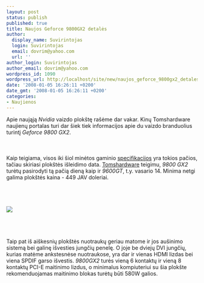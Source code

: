 ```yaml
---
layout: post
status: publish
published: true
title: Naujos Geforce 9800GX2 detalės
author:
  display_name: Suvirintojas
  login: Suvirintojas
  email: dovrim@yahoo.com
  url: ''
author_login: Suvirintojas
author_email: dovrim@yahoo.com
wordpress_id: 1090
wordpress_url: http://localhost/site/new/naujos_geforce_9800gx2_detales/
date: '2008-01-05 16:26:11 +0200'
date_gmt: '2008-01-05 16:26:11 +0200'
categories:
- Naujienos
---
```

<p>Apie naująją <i>Nvidia</i> vaizdo plokštę rašėme dar vakar. Kinų Tomshardware naujienų portalas turi dar šiek tiek informacijos apie du vaizdo branduolius turintį <i> Geforce 9800 GX2</i>.<br />
<br><br />
<br>Kaip teigiama, visos iki šiol minėtos gaminio <a class="ns" href="http://www.technews.lt/index.php?id=Kas&amp;Id=824">specifikacijos</a> yra tokios pačios, tačiau skiriasi plokštės išleidimo data. <a class="ns" href="http://www.tomshardware.com/cn/203,news-203.html">Tomshardware</a> teigimu, <i>9800 GX2</i> turėtų pasirodyti tą pačią dieną kaip ir <i>9600GT</i>, t.y. vasario 14. Minima netgi galima plokštės kaina - 449 JAV doleriai.<br />
<br><br />
<br><br><img src="http://img91.imageshack.us/img91/5434/nvidia3st0.jpg"><br><br />
<br><br />
<br>Taip pat iš aiškesnių plokštės nuotraukų geriau matome ir jos aušinimo sistemą bei galinę išvesties jungčių penelę. O joje be dviejų DVI jungčių, kurias matėme ankstesnėse nuotraukose, yra dar ir vienas HDMI lizdas bei viena SPDIF garso išvestis. <i>9800GX2</i> turės vieną 6 kontaktų ir vieną 8 kontaktų PCI-E maitinimo lizdus, o minimalus kompiuteriui su šia plokšte rekomenduojamas maitinimo blokas turėtų būti 580W galios.</p>
